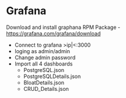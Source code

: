 # Grafana

Download and install graphana RPM Package - https://grafana.com/grafana/download

* Connect to grafana &gt;ip|&lt;:3000
* loging as admin/admin
* Change admin password
* Import all 4 dashboards 
  * PostgreSQL.json
  * PostgreSQLDetails.json
  * BloatDetails.json
  * CRUD_Details.json
